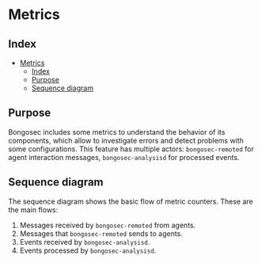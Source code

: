 <!---
Copyright (C) 2025, BongoSec
Created by BongoSec <info@khulnasoft.com>.
This program is free software; you can redistribute it and/or modify it under the terms of GPLv2
-->

# Metrics

## Index

- [Metrics](#metrics)
  - [Index](#index)
  - [Purpose](#purpose)
  - [Sequence diagram](#sequence-diagram)

## Purpose

Bongosec includes some metrics to understand the behavior of its components, which allow to investigate errors and detect problems with some configurations. This feature has multiple actors: `bongosec-remoted` for agent interaction messages, `bongosec-analysisd` for processed events.

## Sequence diagram

The sequence diagram shows the basic flow of metric counters. These are the main flows:

1. Messages received by `bongosec-remoted` from agents.
2. Messages that `bongosec-remoted` sends to agents.
3. Events received by `bongosec-analysisd`.
4. Events processed by `bongosec-analysisd`.
